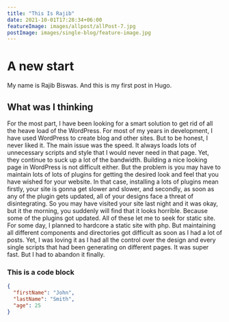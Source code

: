 ```yaml
---
title: "This Is Rajib"
date: 2021-10-01T17:28:34+06:00
featureImage: images/allpost/allPost-7.jpg
postImage: images/single-blog/feature-image.jpg
---
```


# A new start
My name is Rajib Biswas. And this is my first post in Hugo.

## What was I thinking
For the most part, I have been looking for a smart solution to get rid of all the heave load of the WordPress. For most of my years in development, I have used WordPress to create blog and other sites. But to be honest, I never liked it. The main issue was the speed. It always loads lots of unnecessary scripts and style that I would never need in that page. Yet, they continue to suck up a lot of the bandwidth.
Building a nice looking page in WordPress is not difficult either. But the problem is you may have to maintain lots of lots of plugins for getting the desired look and feel that you have wished for your website. In that case, installing a lots of plugins mean firstly, your site is gonna get slower and slower, and secondly, as soon as any of the plugin gets updated, all of your designs face a threat of disintegrating. So you may have visited your site last night and it was okay, but it the morning, you suddenly will find that it looks horrible. Because some of the plugins got updated.
All of these let me to seek for static site. For some day, I planned to hardcore a static site with php. But maintaining all different components and directories got difficult as soon as I had a lot of posts. Yet, I was loving it as I had all the control over the design and every single scripts that had been generating on different pages. It was super fast. But I had to abandon it finally.

### This is a code block
```json
{
  "firstName": "John",
  "lastName": "Smith",
  "age": 25
}
```